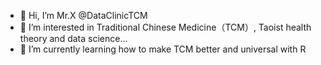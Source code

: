 - 👋 Hi, I’m Mr.X @DataClinicTCM
- 👀 I’m interested in Traditional Chinese Medicine（TCM）, Taoist health theory and data science...
- 🌱 I’m currently learning how to make TCM better and universal with R 


<!---
DataClinicTCM/DataClinicTCM is a ✨ special ✨ repository because its `README.md` (this file) appears on your GitHub profile.
You can click the Preview link to take a look at your changes.
--->

